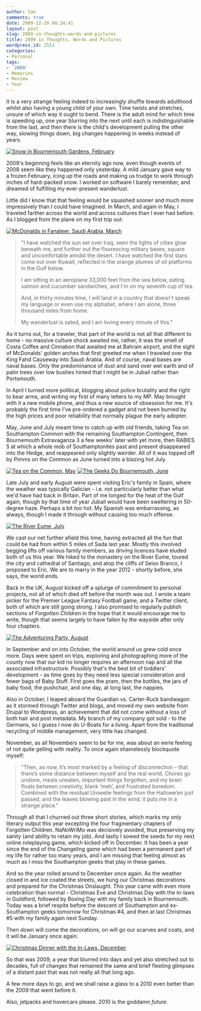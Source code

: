 ```yaml
---
author: Ian
comments: true
date: 2009-12-28 00:24:41
layout: post
slug: 2009-in-thoughts-words-and-pictures
title: 2009 in Thoughts, Words and Pictures
wordpress_id: 2553
categories:
- Personal
tags:
- '2009'
- Memories
- Review
- Year
---
```


It is a very strange feeling indeed to increasingly shuffle towards adulthood whilst also having a young child of your own.  Time twists and stretches, unsure of which way it ought to bend.  There is the adult mind for which time is speeding up, one year blurring into the next until each is indistinguishable from the last, and then there is the child's development pulling the other way, slowing things down, big changes happening in weeks instead of years.

[![Snow in Bournemouth Gardens, February](/blog/2009/12/review-feb-300x225.jpg)](/blog/2009/12/review-feb.jpg)

2009's beginning feels like an eternity ago now, even though events of 2008 seem like they happened only yesterday. A mild January gave way to a frozen February, icing up the roads and making us trudge to work through inches of hard-packed snow.  I worked on software I barely remember, and dreamed of fulfilling my ever-present wanderlust.

Little did I know that that feeling would be squashed sooner and much more impressively than I could have imagined.  In March, and again in May, I traveled farther across the world and across cultures than I ever had before.  As I blogged from the plane on my first trip out:

[![McDonalds in Fanateer, Saudi Arabia, March](/blog/2009/12/review-mar-300x225.jpg)](/blog/2009/12/review-mar.jpg)

> "I have watched the sun set over Iraq, seen the lights of cities glow beneath me, and further out the flourescing military bases, square and uncomfortable amidst the desert. I have watched the first stars come out over Kuwait, reflected in the orange plumes of oil platforms in the Gulf below.
>
> I am sitting in an aeroplane 33,000 feet from the sea below, eating salmon and cucumber sandwiches, and I'm on my seventh cup of tea.
> 
> And, in thirty minutes time, I will land in a country that doesn't speak my language or even use my alphabet, where I am alone, three thousand miles from home.
> 
> My wanderlust is sated, and I am loving every minute of this."

As it turns out, for a traveler, that part of the world is not all that different to home - no massive culture shock awaited me, rather, it was the smell of Costa Coffee and Cinnabon that awaited me at Bahrain airport, and the sight of McDonalds' golden arches that first greeted me when I traveled over the King Fahd Causeway into Saudi Arabia.  And of course, naval bases are naval bases.  Only the predominance of dust and sand over wet earth and of palm trees over low bushes hinted that I might be in Jubail rather than Portsmouth.

In April I turned more political, blogging about police brutality and the right to bear arms, and writing my first of many letters to my MP.  May brought with it a new mobile phone, and thus a new source of obsession for me.  It's probably the first time I've pre-ordered a gadget and not been burned by the high prices and poor reliability that normally plague the early adopter.  

May, June and July meant time to catch up with old friends, taking Tea on Southampton Common with the remaining Southampton Contingent, then Bournemouth Extravaganza 3 a few weeks' later with yet more, then RABIES 5 at which a whole mob of Southamptonites past and present disappeared into the Hedge, and reappeared only slightly weirder.  All of it was topped off by Pimms on the Common as June turned into a blazing hot July.  

[![Tea on the Common, May](/blog/2009/12/review-may-300x225.jpg)](/blog/2009/12/review-may.jpg) [![The Geeks Do Bournemouth, June](/blog/2009/12/review-jun-300x225.jpg)](/blog/2009/12/review-jun.jpg)

Late July and early August were spent visiting Eric's family in Spain, where the weather was typically Galician - i.e. not particularly better than what we'd have had back in Britain.  Part of me longed for the heat of the Gulf again, though by that time of year Jubail would have been sweltering in 50-degree haze.  Perhaps a bit _too_ hot.  My Spanish was embarrassing, as always, though I made it through without causing too much offense.

[![The River Eume, July](/blog/2009/12/review-jul-300x225.jpg)](/blog/2009/12/review-jul.jpg)

We cast our net further afield this time, having extracted all the fun that could be had from within 5 miles of Sada last year.  Mostly this involved begging lifts off various family members, as driving licences have eluded both of us this year.  We hiked to the monastery on the River Eume, toured the city and cathedral of Santiago, and atop the cliffs of Seixo Branco, I proposed to Eric.  We are to marry in the year 2012 - shortly before, she says, the world ends.

Back in the UK, August kicked off a splurge of commitment to personal projects, not all of which died off before the month was out.  I wrote a team picker for the Premier League Fantasy Football game, and a Twitter client, both of which are still going strong.  I also promised to regularly publish sections of _Forgotten Children_ in the hope that it would encourage me to write, though that seems largely to have fallen by the wayside after only four chapters.

[![The Adventuring Party, August](/blog/2009/12/review-aug-300x200.jpg)](/blog/2009/12/review-aug.jpg)

In September and on into October, the world around us grew cold once more.  Days were spent on trips, exploring and photographing more of the county now that our kid no longer requires an afternoon nap and all the associated infrastructure.  Possibly that's the best bit of toddlers' development - as time goes by they need less special consideration and fewer bags of Baby Stuff.  First goes the pram, then the bottles, the jars of baby food, the pushchair, and one day, at long last, the nappies.

Also in October, I leaped aboard the Guardian vs. Carter-Ruck bandwagon as it stormed through Twitter and blogs, and moved my own website from Drupal to Wordpress, an achievement that did not come without a loss of both hair and post metadata.  My branch of my company got sold - to the Germans, so I guess I now do U-Boats for a living.  Apart from the traditional recycling of middle management, very little has changed.

November, as all Novembers seem to be for me, was about an eerie feeling of not quite gelling with reality.  To once again shamelessly blockquote myself:

> "Then, as now, it’s most marked by a feeling of disconnection – that there’s some distance between myself and the real world. Chores go undone, meals uneaten, important things forgotten, and my brain floats between creativity, blank ‘meh’, and frustrated boredom. Combined with the residual Unseelie feelings from the Hallowe’en just passed, and the leaves blowing past in the wind, it puts me in a strange place."

Through all that I churned out three short stories, which marks my only literary output this year excepting the four fragmentary chapters of Forgotten Children.  NaNoWriMo was decisively avoided, thus preserving my sanity (and ability to retain my job).  And lastly I sowed the seeds for my next online roleplaying game, which kicked off in December.  It has been a year since the end of the Changeling game which had been a permanent part of my life for rather too many years, and I am missing that feeling almost as much as I miss the Southampton geeks that play in these games.

And so the year rolled around to December once again.  As the weather closed in and ice coated the streets, we hung our Christmas decorations and prepared for the Christmas Onslaught.  This year came with even more celebration than normal - Christmas Eve and Christmas Day with the in-laws in Guildford, followed by Boxing Day with my family back in Bournemouth.  Today was a brief respite before the descent of Southampton and ex-Southampton geeks tomorrow for Christmas #4, and then at last Christmas #5 with my family again next Sunday.  

Then down will come the decorations, on will go our scarves and coats, and it will be January once again.

[![Christmas Dinner with the In-Laws, December](/blog/2009/12/review-dec2-300x200.jpg)](/blog/2009/12/review-dec2.jpg)

So that was 2009, a year that blurred into days and yet also stretched out to decades, full of changes that remained the same and brief fleeting glimpses of a distant past that was not really all that long ago.

A few more days to go, and we shall raise a glass to a 2010 even better than the 2009 that went before it.

Also, jetpacks and hovercars please.  2010 is the goddamn _future_.


